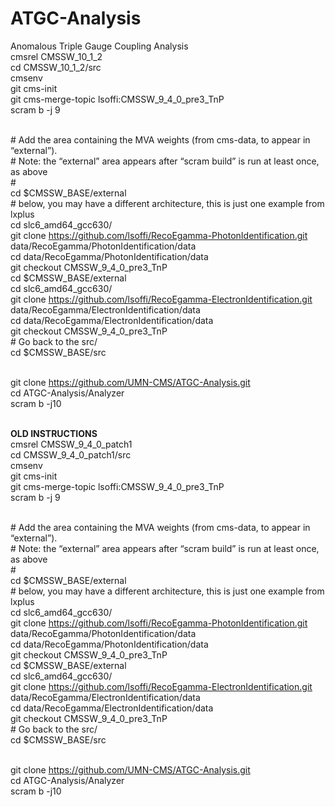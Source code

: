 # ATGC-Analysis
Anomalous Triple Gauge Coupling Analysis
<br> cmsrel CMSSW_10_1_2
<br> cd CMSSW_10_1_2/src
<br> cmsenv
<br> git cms-init
<br> git cms-merge-topic lsoffi:CMSSW_9_4_0_pre3_TnP
<br> scram b -j 9


<br># Add the area containing the MVA weights (from cms-data, to appear in “external”).
<br> # Note: the “external” area appears after “scram build” is run at least once, as above
<br> #
<br> cd $CMSSW_BASE/external
<br> # below, you may have a different architecture, this is just one example from lxplus
<br> cd slc6_amd64_gcc630/
<br> git clone https://github.com/lsoffi/RecoEgamma-PhotonIdentification.git data/RecoEgamma/PhotonIdentification/data
<br> cd data/RecoEgamma/PhotonIdentification/data
<br> git checkout CMSSW_9_4_0_pre3_TnP
<br> cd $CMSSW_BASE/external
<br> cd slc6_amd64_gcc630/
<br> git clone https://github.com/lsoffi/RecoEgamma-ElectronIdentification.git data/RecoEgamma/ElectronIdentification/data
<br> cd data/RecoEgamma/ElectronIdentification/data
<br> git checkout CMSSW_9_4_0_pre3_TnP
<br> # Go back to the src/
<br> cd $CMSSW_BASE/src

<br> git clone https://github.com/UMN-CMS/ATGC-Analysis.git 
<br> cd ATGC-Analysis/Analyzer 
<br> scram b -j10 



<br> **OLD INSTRUCTIONS**
<br> cmsrel CMSSW_9_4_0_patch1 
<br> cd CMSSW_9_4_0_patch1/src 
<br> cmsenv 
<br> git cms-init
<br> git cms-merge-topic lsoffi:CMSSW_9_4_0_pre3_TnP
<br> scram b -j 9


<br># Add the area containing the MVA weights (from cms-data, to appear in “external”).
<br> # Note: the “external” area appears after “scram build” is run at least once, as above
<br> #
<br> cd $CMSSW_BASE/external
<br> # below, you may have a different architecture, this is just one example from lxplus
<br> cd slc6_amd64_gcc630/
<br> git clone https://github.com/lsoffi/RecoEgamma-PhotonIdentification.git data/RecoEgamma/PhotonIdentification/data
<br> cd data/RecoEgamma/PhotonIdentification/data
<br> git checkout CMSSW_9_4_0_pre3_TnP
<br> cd $CMSSW_BASE/external
<br> cd slc6_amd64_gcc630/
<br> git clone https://github.com/lsoffi/RecoEgamma-ElectronIdentification.git data/RecoEgamma/ElectronIdentification/data
<br> cd data/RecoEgamma/ElectronIdentification/data
<br> git checkout CMSSW_9_4_0_pre3_TnP
<br> # Go back to the src/
<br> cd $CMSSW_BASE/src

<br> git clone https://github.com/UMN-CMS/ATGC-Analysis.git 
<br> cd ATGC-Analysis/Analyzer 
<br> scram b -j10 
